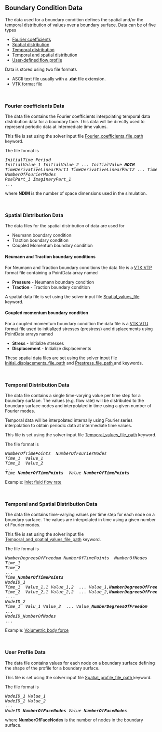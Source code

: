
<h2 id="data_file_formats_boundary_condition"> Boundary Condition Data</h2>
The data used for a boundary condition defines the spatial and/or the temporal distribution of values
over a boundary surface. Data can be of five types

<ul style="list-style-type:disc;">
  <li> <a href="#data_file_formats_boundary_condition_fourier"> Fourier coefficients <a> </li>
  <li> <a href="#data_file_formats_boundary_condition_spatial"> Spatial distribution <a> </li>
  <li> <a href="#data_file_formats_boundary_condition_temporal"> Temporal distribution <a> </li>
  <li> <a href="#data_file_formats_boundary_condition_temporal_spatial"> Temporal and spatial distribution <a> </li>
  <li> <a href="#bdata_file_formats_boundary_condition_profile"> User-defined flow profile <a> </li>
</ul>

Data is stored using two file formats
<ul style="list-style-type:disc;">
  <li> ASCII text file usually with a <strong>.dat</strong> file extension. </i>
  <li> <a href="#appendix_vtk_file_format"> VTK format </a> file </i> 
</ul> 

<!-- --------------------------------------------------- -->
<!-- ---------- Fourier coefficients Data -------------- -->
<!-- --------------------------------------------------- -->

<br>
<h3 id="data_file_formats_boundary_condition_fourier"> Fourier coefficients Data</h3>
The data file contains the Fourier coefficients interpolating temporal data distribution data for a boundary face. This data will be directly used to represent periodic data at intermediate time values.

This file is set using the solver input file <a href="#bc_Fourier_coefficients_file_path"> Fourier_coefficients_file_path</a> keyword. 

The file format is
<pre>
<i>InitialTime</i> <i>Period</i>
<i>InitialValue_1</i> <i>InitialValue_2</i> ... <i>InitialValue_<strong>NDIM</strong></i> 
<i>TimeDerivativeLinearPart1</i> <i>TimeDerivativeLinearPart2</i> ... <i>TimeDerivativeLinearPart_NDIM</i>
<i>NumberOfFourierModes</i>
<i>RealPart_1</i> <i>ImaginaryPart_1</i>
...
</pre>

where <strong>NDIM</strong> is the number of space dimensions used in the simulation.

<!-- --------------------------------------------------- -->
<!-- ----------- Spatial Distribution Data ------------- -->
<!-- --------------------------------------------------- -->

<br>
<h3 id="data_file_formats_boundary_condition_spatial"> Spatial Distribution Data</h3>
The data files for the spatial distribution of data are used for 
<ul style="list-style-type:disc;">
  <li> Neumann boundary condition </li>
  <li> Traction boundary condition </li>
  <li> Coupled Momentum boundary condition </li>
</ul> 

<h4> Neumann and Traction boundary conditions </h4>
For Neumann and Traction boundary conditions the data file is a 
<a href="#appendix_vtk_file_format"> VTK VTP </a> format file containing a PointData array
named 
<ul style="list-style-type:disc;">
  <li> <strong>Pressure</strong> - Neumann boundary condition </li>
  <li> <strong>Traction</strong> - Traction boundary condition </li>
</ul> 

A spatial data file is set using the solver input file <a href="#bc_Spatial_values_file"> Spatial_values_file </a> keyword.

<h4> Coupled momentum boundary condition </h4>
For a coupled momentum boundary condition the data file is a 
<a href="#appendix_vtk_file_format"> VTK VTU </a> format file used to initialized stresses (prestress) and 
displacements using PointData arrays named
<ul style="list-style-type:disc;">
  <li> <strong>Stress</strong> - Initialize stresses </li>
  <li> <strong>Displacement</strong> - Initialize displacements </li>
</ul> 

These spatial data files are set using the solver input file 
<a href="#bc_Initial_displacements_file_path"> Initial_displacements_file_path</a> and 
<a href="#bc_Prestress_file_path"> Prestress_file_path </a> and keywords.


<!-- --------------------------------------------------- -->
<!-- ---------- Temporal distribution Data ------------- -->
<!-- --------------------------------------------------- -->

<br>
<h3 id="data_file_formats_boundary_condition_temporal"> Temporal Distribution Data</h3>
The data file contains a single time-varying value per time step for a boundary surface. The values (e.g. flow rate) will be distributed to the boundary surface nodes and interpolated in time using a given number of Fourier modes.

Temporal data will be interpolated internally using Fourier series interpolation to obtain periodic data at intermediate time values.

This file is set using the solver input file <a href="#bc_Temporal_values_file_path"> Temporal_values_file_path</a> keyword. 

The file format is
<pre>
<i>NumberOfTimePoints</i>  <i>NumberOfFourierModes</i>  
<i>Time_1</i>  <i>Value_1</i>  
<i>Time_2</i>  <i>Value_2</i>  
...
<i>Time_<strong>NumberOfTimePoints</i></strong>  <i>Value_<strong>NumberOfTimePoints</strong></i>  
</pre>

Example: <a href="https://github.com/SimVascular/svFSIplus/blob/main/tests/cases/fluid/pipe_RCR_3d/lumen_inlet.flow"> Inlet fluid flow rate <a>

<!-- --------------------------------------------------- -->
<!-- ---- Temporal and spatial distribution Data ------- -->
<!-- --------------------------------------------------- -->

<br>
<h3 id="data_file_formats_boundary_condition_temporal_spatial"> Temporal and Spatial Distribution Data</h3>
The data file contains time-varying values per time step for each node on a boundary surface. 
The values are interpolated in time using a given number of Fourier modes.

This file is set using the solver input file <a href="#bc_Temporal_and_spatial_values_file_path"> Temporal_and_spatial_values_file_path</a> keyword. 

The file format is
<pre>
<i>NumberDegreesOfFreedom</i> <i>NumberOfTimePoints</i>  <i>NumberOfNodes</i>
<i>Time_1</i>  
<i>Time_2</i> 
...
<i>Time_<strong>NumberOfTimePoints</i></strong>  
<i>NodeID_1</i>
<i>Time_1</i>  <i>Value_1,1</i> <i>Value_1,2</i>  ... <i>Value_1,<strong>NumberDegreesOfFreedom</strong></i>
<i>Time_2</i>  <i>Value_2,1</i> <i>Value_2,2</i>  ... <i>Value_2,<strong>NumberDegreesOfFreedom</strong></i>
....
<i>NodeID_2</i>
<i>Time_1</i>  <i>Valu_1</i> <i>Value_2</i>  ... <i>Value_<strong>NumberDegreesOfFreedom</strong></i>
...
<i>NodeID_</strong>NumberOfNodes</strong></i>
...
</pre>

Example: <a href="https://media.githubusercontent.com/media/SimVascular/svFSIplus/main/tests/cases/stokes/manufactured_solution/P1P1/bforce/N016/bforce.dat"> Volumetric body force <a>


<!-- --------------------------------------------------- -->
<!-- ---------------- User Profile Data ---------------- -->
<!-- --------------------------------------------------- -->

<br>
<h3 id="data_file_formats_boundary_condition_profile"> User Profile Data</h3>
The data file contains values for each node on a boundary surface defining the shape of the profile for a boundary surface. 

This file is set using the solver input file <a href="#bc_Spatial_profile_file_path"> Spatial_profile_file_path </a> keyword. 

The file format is
<pre>
<i>NodeID_1</i> <i>Value_1</i>
<i>NodeID_2</i> <i>Value_2</i>
...
<i>NodeID_<strong>NumberOfFaceNodes</strong></i> <i>Value_<strong>NumberOfFaceNodes</strong></i> 
</pre>

where <strong>NumberOfFaceNodes</strong> is the number of nodes in the boundary surface.

